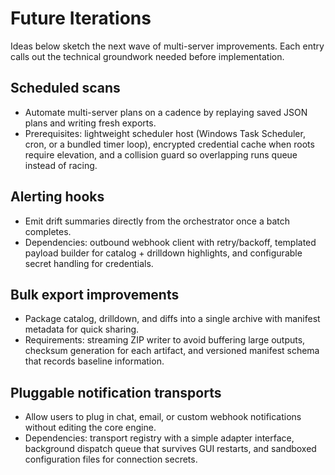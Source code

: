 # Future Iterations

Ideas below sketch the next wave of multi-server improvements. Each entry calls out the technical groundwork needed before implementation.

## Scheduled scans
- Automate multi-server plans on a cadence by replaying saved JSON plans and writing fresh exports.
- Prerequisites: lightweight scheduler host (Windows Task Scheduler, cron, or a bundled timer loop), encrypted credential cache when roots require elevation, and a collision guard so overlapping runs queue instead of racing.

## Alerting hooks
- Emit drift summaries directly from the orchestrator once a batch completes.
- Dependencies: outbound webhook client with retry/backoff, templated payload builder for catalog + drilldown highlights, and configurable secret handling for credentials.

## Bulk export improvements
- Package catalog, drilldown, and diffs into a single archive with manifest metadata for quick sharing.
- Requirements: streaming ZIP writer to avoid buffering large outputs, checksum generation for each artifact, and versioned manifest schema that records baseline information.

## Pluggable notification transports
- Allow users to plug in chat, email, or custom webhook notifications without editing the core engine.
- Dependencies: transport registry with a simple adapter interface, background dispatch queue that survives GUI restarts, and sandboxed configuration files for connection secrets.
